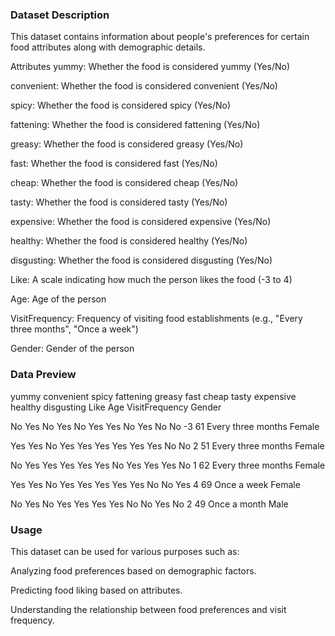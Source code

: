 ### Dataset Description 
This dataset contains information about people's preferences for certain food attributes along with demographic details.

Attributes
yummy: Whether the food is considered yummy (Yes/No)

convenient: Whether the food is considered convenient (Yes/No)

spicy: Whether the food is considered spicy (Yes/No)

fattening: Whether the food is considered fattening (Yes/No)

greasy: Whether the food is considered greasy (Yes/No)

fast: Whether the food is considered fast (Yes/No)

cheap: Whether the food is considered cheap (Yes/No)

tasty: Whether the food is considered tasty (Yes/No)

expensive: Whether the food is considered expensive (Yes/No)

healthy: Whether the food is considered healthy (Yes/No)

disgusting: Whether the food is considered disgusting (Yes/No)

Like: A scale indicating how much the person likes the food (-3 to 4)

Age: Age of the person

VisitFrequency: Frequency of visiting food establishments (e.g., "Every three months", "Once a week")

Gender: Gender of the person

### Data Preview

yummy	convenient	spicy	fattening	greasy	fast	cheap	tasty	expensive	healthy	disgusting	Like	Age	VisitFrequency	Gender

No	Yes	No	Yes	No	Yes	Yes	No	Yes	No	No	-3	61	Every three months	Female

Yes	Yes	No	Yes	Yes	Yes	Yes	Yes	Yes	No	No	2	51	Every three months	Female

No	Yes	Yes	Yes	Yes	Yes	No	Yes	Yes	Yes	No	1	62	Every three months	Female

Yes	Yes	No	Yes	Yes	Yes	Yes	Yes	No	No	Yes	4	69	Once a week	Female

No	Yes	No	Yes	Yes	Yes	Yes	No	No	Yes	No	2	49	Once a month	Male

### Usage
This dataset can be used for various purposes such as:


Analyzing food preferences based on demographic factors.

Predicting food liking based on attributes.


Understanding the relationship between food preferences and visit frequency.

